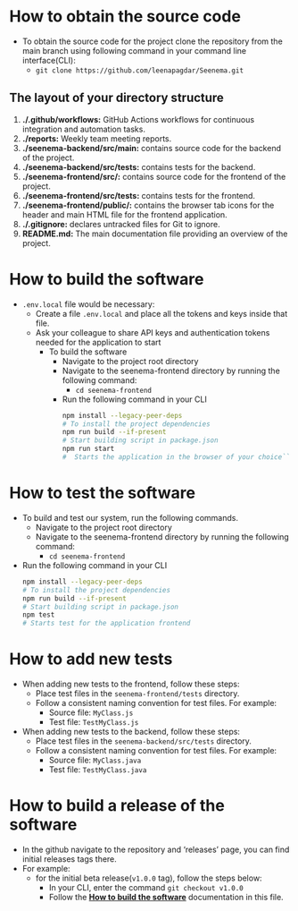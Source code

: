 # How to obtain the source code
* To obtain the source code for the project clone the repository from the main branch using following command in your command line interface(CLI):
  * `git clone https://github.com/leenapagdar/Seenema.git`


## The layout of your directory structure
1. **./.github/workflows:** GitHub Actions workflows for continuous integration and automation tasks.
1. **./reports:** Weekly team meeting reports.
1. **./seenema-backend/src/main:** contains source code for the backend of the project.
1. **./seenema-backend/src/tests:** contains tests for the backend.
1. **./seenema-frontend/src/:** contains source code for the frontend of the project.
1. **./seenema-frontend/src/tests:** contains tests for the frontend.
1. **./seenema-frontend/public/:** contains the browser tab icons for the header and main HTML file for the frontend application.
1. **./.gitignore:** declares untracked files for Git to ignore.
1. **README.md:** The main documentation file providing an overview of the project.

# How to build the software
* `.env.local` file would be necessary:
  * Create a file `.env.local` and place all the tokens and keys inside that file.
  * Ask your colleague to share API keys and authentication tokens needed for the application to start
    * To build the software
      * Navigate to the project root directory
      * Navigate to the seenema-frontend directory by running the following command:
        * `cd seenema-frontend`
      * Run the following command in your CLI
        ```bash
        npm install --legacy-peer-deps
        # To install the project dependencies
        npm run build --if-present
        # Start building script in package.json
        npm run start
        #  Starts the application in the browser of your choice```

# How to test the software
* To build and test our system, run the following commands.
  * Navigate to the project root directory
  * Navigate to the seenema-frontend directory by running the following command:
    * `cd seenema-frontend`
* Run the following command in your CLI
   ```bash
  npm install --legacy-peer-deps
  # To install the project dependencies
  npm run build --if-present
  # Start building script in package.json
  npm test
  # Starts test for the application frontend
  ```

# How to add new tests
* When adding new tests to the frontend, follow these steps:
  * Place test files in the `seenema-frontend/tests` directory.
  * Follow a consistent naming convention for test files. For example:
    * Source file: `MyClass.js`
    * Test file: `TestMyClass.js`
* When adding new tests to the backend, follow these steps:
  * Place test files in the `seenema-backend/src/tests` directory.
  * Follow a consistent naming convention for test files. For example:
    * Source file: `MyClass.java`
    * Test file: `TestMyClass.java`

# How to build a release of the software
* In the github navigate to the repository and ‘releases’ page, you can find initial releases tags there.
* For example:
  * for the initial beta release(`v1.0.0` tag), follow the steps below:
    * In your CLI, enter the command `git checkout v1.0.0`
    *  Follow the [**How to build the software**](#how-to-build-the-software) documentation in this file.
